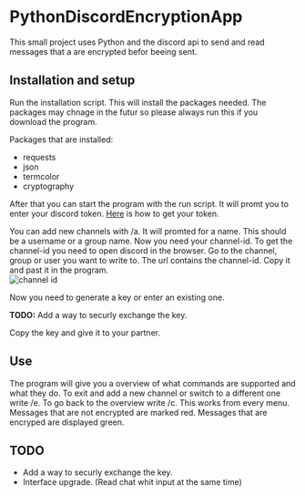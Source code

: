 # PythonDiscordEncryptionApp

This small project uses Python and the discord api to send and read messages that a are encrypted befor beeing sent.

## Installation and setup

Run the installation script. This will install the packages needed. The packages may chnage in the futur so please always run this if you download the program.

Packages that are installed:
- requests
- json
- termcolor
- cryptography

After that you can start the program with the run script.
It will promt you to enter your discord token. [Here](https://www.google.com/search?q=how+to+get+discord+token) is how to get your token.

You can add new channels with /a. It will promted for a name. This should be a username or a group name.
Now you need your channel-id. To get the channel-id you need to open discord in the browser. Go to the channel, group or user you want to write to. The url contains the channel-id. Copy it and past it in the program.   
![channel id](https://user-images.githubusercontent.com/77678379/232425088-f7315204-d956-4cbd-ab69-287bea35a35e.png)

Now you need to generate a key or enter an existing one. 

**TODO:**
Add a way to securly exchange the key.

Copy the key and give it to your partner.

## Use

The program will give you a overview of what commands are supported and what they do. To exit and add a new channel or switch to a different one write /e. To go back to the overview write /c. This works from every menu.
Messages that are not encrypted are marked red. Messages that are encryped are displayed green.


## TODO
- Add a way to securly exchange the key.
- Interface upgrade. (Read chat whit input at the same time)
